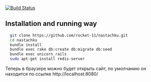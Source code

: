 [![Build Status](https://travis-ci.org/rocket-11/nastachku.svg?branch=develop)](https://travis-ci.org/rocket-11/nastachku)

## Installation and running way
```sh
  git clone https://github.com/rocket-11/nastachku.git
  cd nastachku
  bundle install
  bundle exec rake db:create db:migrate db:seed
  bundle exec unicorn_rails
  sudo apt-get install redis-server
```

  Теперь в браузере можно будет открыть сайт, по умолчанию он находится
по ссылке http://localhost:8080/
